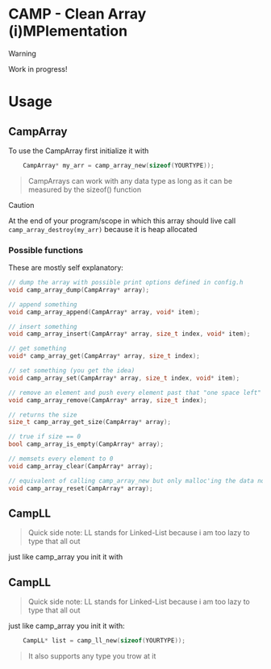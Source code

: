 # CAMP - Clean Array (i)MPlementation

> [!WARNING]
> Work in progress!

# Usage

## CampArray

To use the CampArray first initialize it with
```c
    CampArray* my_arr = camp_array_new(sizeof(YOURTYPE));
```

> CampArrays can work with any data type as long as it can be measured by the sizeof() function

> [!CAUTION]
> At the end of your program/scope in which this array should live call `camp_array_destroy(my_arr)` because it is heap allocated

### Possible functions
These are mostly self explanatory:

```c
// dump the array with possible print options defined in config.h
void camp_array_dump(CampArray* array);

// append something
void camp_array_append(CampArray* array, void* item);

// insert something
void camp_array_insert(CampArray* array, size_t index, void* item);

// get something
void* camp_array_get(CampArray* array, size_t index);

// set something (you get the idea)
void camp_array_set(CampArray* array, size_t index, void* item);

// remove an element and push every element past that "one space left"
void camp_array_remove(CampArray* array, size_t index);

// returns the size
size_t camp_array_get_size(CampArray* array);

// true if size == 0
bool camp_array_is_empty(CampArray* array);

// memsets every element to 0
void camp_array_clear(CampArray* array);

// equivalent of calling camp_array_new but only malloc'ing the data not the whole struct
void camp_array_reset(CampArray* array);
```

## CampLL
> Quick side note:
>   LL stands for Linked-List because i am too lazy to type that all out

just like camp_array you init it with

## CampLL
> Quick side note:
>   LL stands for Linked-List because i am too lazy to type that all out

just like camp_array you init it with:
```c
    CampLL* list = camp_ll_new(sizeof(YOURTYPE));
```

> It also supports any type you trow at it
